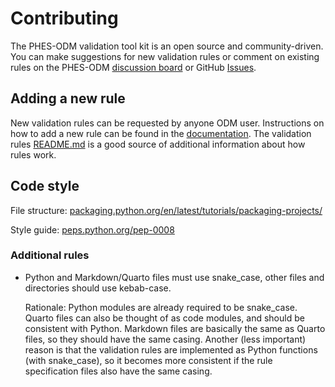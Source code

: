 # Contributing

The PHES-ODM validation tool kit is an open source and community-driven. You can
make suggestions for new validation rules or comment on existing rules on the 
PHES-ODM [discussion board](https://odm.discourse.group) or GitHub 
[Issues](https://github.com/Big-Life-Lab/PHES-ODM-Validation/issues).

## Adding a new rule

New validation rules can be requested by anyone ODM user. Instructions on how to
add a new rule can be found in the 
[documentation](/rules.html#adding-a-new-rule). The validation rules 
[README.md](/rules.html) is a good source of additional information about 
how rules work.

## Code style

File structure:
[packaging.python.org/en/latest/tutorials/packaging-projects/](https://packaging.python.org/en/latest/tutorials/packaging-projects/)

Style guide:
[peps.python.org/pep-0008](https://peps.python.org/pep-0008/)

### Additional rules

- Python and Markdown/Quarto files must use snake_case, other files and
  directories should use kebab-case.

  Rationale: Python modules are already required to be snake_case. Quarto files
  can also be thought of as code modules, and should be consistent with Python.
  Markdown files are basically the same as Quarto files, so they should have
  the same casing. Another (less important) reason is that the validation rules
  are implemented as Python functions (with snake_case), so it becomes more
  consistent if the rule specification files also have the same casing.
